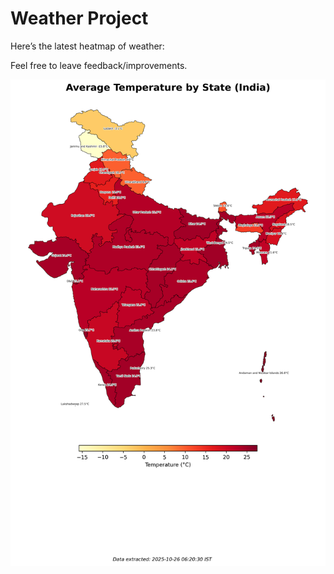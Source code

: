 # Weather Project

Here’s the latest heatmap of weather:

Feel free to leave feedback/improvements.

![India Heatmap](docs/assets/india_heatmap.png?v=FD7058)

